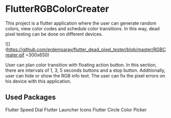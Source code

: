 ﻿# FlutterRGBColorCreater

This project is a flutter application where the user can generate random colors, view color codes and schedule color transitions. In this way, dead pixel testing can be done on different devices.

![](https://github.com/erdemsaray/flutter_dead_pixel_tester/blob/master/RGBCreater.gif =300x650)

User can plan color transition with floating action button. In this section, there are intervals of 1, 3, 5 seconds buttons and a stop button. Additionally, user can hide or show the RGB info text. The user can fix the pixel errors on his device with this application.

## Used Packages
Flutter Speed Dial
Flutter Launcher Icons
Flutter Circle Color Picker
